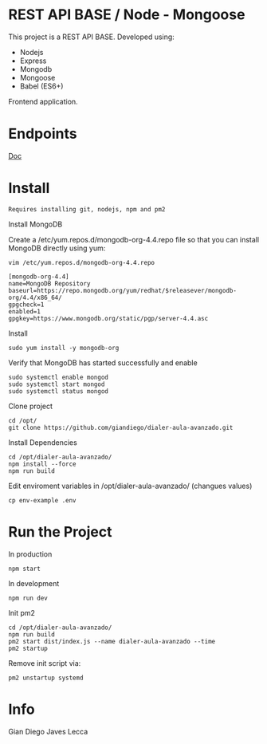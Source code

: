 # REST API BASE / Node - Mongoose

This project is a REST API BASE. 
Developed using:
* Nodejs
* Express
* Mongodb
* Mongoose
* Babel (ES6+)

Frontend application.

# Endpoints

[Doc](https://documenter.getpostman.com/view/12373830/TzzDKEuh)

# Install

``Requires installing git, nodejs, npm and pm2``

Install MongoDB

Create a /etc/yum.repos.d/mongodb-org-4.4.repo file so that you can install MongoDB directly using yum:

```
vim /etc/yum.repos.d/mongodb-org-4.4.repo
```

```
[mongodb-org-4.4]
name=MongoDB Repository
baseurl=https://repo.mongodb.org/yum/redhat/$releasever/mongodb-org/4.4/x86_64/
gpgcheck=1
enabled=1
gpgkey=https://www.mongodb.org/static/pgp/server-4.4.asc
```

Install
```
sudo yum install -y mongodb-org
```


Verify that MongoDB has started successfully and enable
```
sudo systemctl enable mongod
sudo systemctl start mongod
sudo systemctl status mongod
```


Clone project
```
cd /opt/
git clone https://github.com/giandiego/dialer-aula-avanzado.git
```

Install Dependencies
```
cd /opt/dialer-aula-avanzado/
npm install --force
npm run build
```

Edit enviroment variables in /opt/dialer-aula-avanzado/ (changues values)
```
cp env-example .env
```

# Run the Project
In production
```
npm start
```

In development
```
npm run dev
```

Init pm2
```
cd /opt/dialer-aula-avanzado/
npm run build
pm2 start dist/index.js --name dialer-aula-avanzado --time
pm2 startup
```
Remove init script via:
```
pm2 unstartup systemd
```

# Info
Gian Diego Javes Lecca